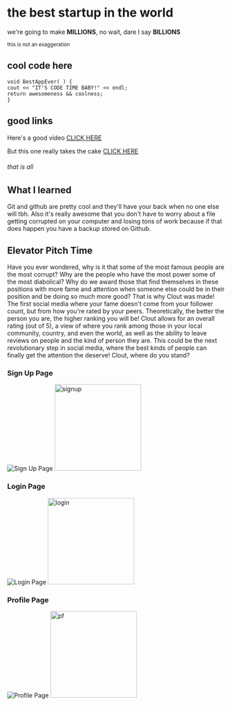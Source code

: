 # the best startup in the world

we're going to make **MILLIONS**, no wait, dare I say **BILLIONS**

<sub> this is not an exaggeration </sub>

## cool code here

```
void BestAppEver( ) {
cout << "IT'S CODE TIME BABY!" << endl;
return awesomeness && coolness;
}
```


## good links

Here's a good video [CLICK HERE](https://www.youtube.com/watch?v=VN91yjyrK7w&list=PL0RtGbFUdvL6W83NPxDMwF5qIpmwYqwFJ&index=11)

But this one really takes the cake [CLICK HERE](https://www.youtube.com/watch?v=FtE6SV_1wu4)

###### that is all


## What I learned

Git and github are pretty cool and they'll have your back when no one else will tbh. Also it's really awesome that you don't have to worry about a file getting corrupted on your computer and losing tons of work because if that does happen you have a backup stored on Github.
## Elevator Pitch Time

Have you ever wondered, why is it that some of the most famous people are the most corrupt? Why are the people who have the most power some of the most diabolical? Why do we award those that find themselves in these positions with more fame and attention when someone else could be in their position and be doing so much more good? That is why Clout was made! The first social media where your fame doesn't come from your follower count, but from how you're rated by your peers. Theoretically, the better the person you are, the higher ranking you will be! Clout allows for an overall rating (out of 5), a view of where you rank among those in your local community, country, and even the world, as well as the ability to leave reviews on people and the kind of person they are. This could be the next revolutionary step in social media, where the best kinds of people can finally get the attention the deserve! Clout, where do you stand?

### Sign Up Page
![Sign Up Page](https://github.com/theregular/startup/blob/main/clout%20signup.png?raw=true)
<img src="clout%20signup.png" alt="signup" width="200"/>
### Login Page
![Login Page](https://github.com/theregular/startup/blob/main/clout%20login.png?raw=true)
<img src="clout%20login.png" alt="login" width="200"/>
### Profile Page
![Profile Page](https://github.com/theregular/startup/blob/main/clout%20profile.png?raw=true)
<img src="clout%20profile.png" alt="pf" width="200"/>
